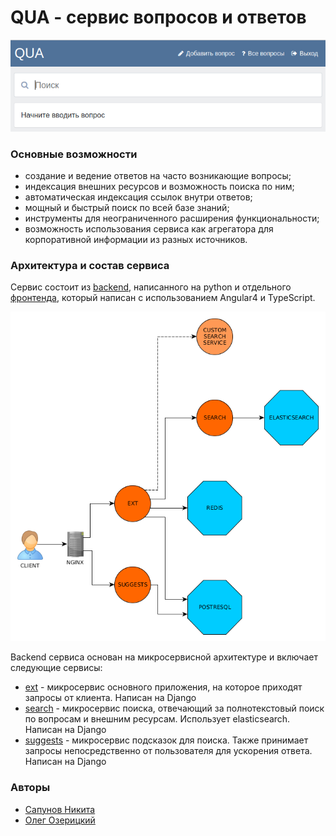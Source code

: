# QUA - сервис вопросов и ответов

![QUA frontpage](docs/img/qua_front.png)

### Основные возможности

- создание и ведение ответов на часто возникающие вопросы;
- индексация внешних ресурсов и возможность поиска по ним;
- автоматическая индексация ссылок внутри ответов;
- мощный и быстрый поиск по всей базе знаний;
- инструменты для неограниченного расширения функциональности;
- возможность использования сервиса как агрегатора для корпоративной информации из разных источников.


### Архитектура и состав сервиса

Сервис состоит из [backend](https://github.com/Sapunov/qua), написанного на python и отдельного [фронтенда](https://github.com/dexig/<blah>), который написан с использованием Angular4 и TypeScript.


![архитектура сервиса](docs/img/architecture2.png)


Backend сервиса основан на микросервисной архитектуре и включает следующие сервисы:


- [ext](docs/ext/README.md) - микросервис основного приложения, на которое приходят запросы от клиента. Написан на Django
- [search](docs/search/README.md) - микросервис поиска, отвечающий за полнотекстовый поиск по вопросам и внешним ресурсам. Использует elasticsearch. Написан на Django
- [suggests](docs/suggests/README.md) - микросервис подсказок для поиска. Также принимает запросы непосредственно от пользователя для ускорения ответа. Написан на Django


### Авторы

- [Сапунов Никита](https://github.com/sapunov)
- [Олег Озерицкий](https://github.com/dexig)